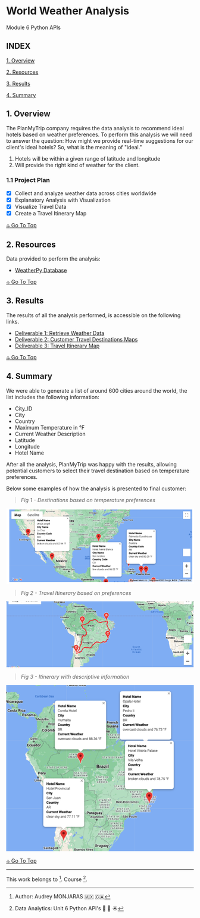 # **World Weather Analysis**
Module 6 Python APIs

## **INDEX**

[1. Overview](#1-overview)

[2. Resources](#2-resources)

[3. Results](#3-results)

[4. Summary](#4-summary)

## **1. Overview**

The PlanMyTrip company requires the data analysis to recommend ideal hotels based on weather preferences. To perform this analysis we will need to answer the question: How might we provide real-time suggestions for our client's ideal hotels? So, what is the meaning of "ideal."
1. Hotels will be within a given range of latitude and longitude
2. Will provide the right kind of weather for the client.

### **1.1 Project Plan**
- [x] Collect and analyze weather data across cities worldwide
- [x] Explanatory Analysis with Visualization
- [x] Visualize Travel Data
- [x] Create a Travel Itinerary Map

[:top: Go To Top](#index)

## **2. Resources**
Data provided to perform the analysis:
- [WeatherPy Database](https://github.com/amonjaras/World_Weather_Analysis/blob/main/Weather_Database/WeatherPy_Database.csv)


[:top: Go To Top](#index)

## **3. Results**
The results of all the analysis performed, is accessible on the following links.

- [Deliverable 1: Retrieve Weather Data](https://github.com/amonjaras/World_Weather_Analysis/tree/main/Weather_Database)
- [Deliverable 2: Customer Travel Destinations Maps](https://github.com/amonjaras/World_Weather_Analysis/tree/main/Vacation_Search)
- [Deliverable 3: Travel Itinerary Map](https://github.com/amonjaras/World_Weather_Analysis/tree/main/Vacation_Itinerary)

[:top: Go To Top](#index)

## **4. Summary**
We were able to generate a list of around 600 cities around the world, the list includes the following information:

- City_ID
- City
- Country
- Maximum Temperature in °F
- Current Weather Description
- Latitude
- Longitude
- Hotel Name

After all the analysis, PlanMyTrip was happy with the results, allowing potential customers to select their travel destination based on temperature preferences.

Below some examples of how the analysis is presented to final customer:

> *Fig 1 - Destinations based on temperature preferences*

![Around the World Destinations](https://github.com/amonjaras/World_Weather_Analysis/blob/main/Vacation_Search/WeatherPy_vacation_map.png)


> *Fig 2 - Travel Itinerary based on preferences*

![Travel Itinerary](https://github.com/amonjaras/World_Weather_Analysis/blob/main/Vacation_Itinerary/WeatherPy_travel_map.png)

> *Fig 3 - Itinerary with descriptive information*

![Itineray Details](https://github.com/amonjaras/World_Weather_Analysis/blob/main/Vacation_Itinerary/WeatherPy_travel_map_markers.png)


[:top: Go To Top](#index)


---
This work belongs to [^1].
Course [^2].
[^note]:
[^1]: Author: Audrey MONJARAS :mexico: :canada:
[^2]: Data Analytics: Unit 6 Python API's :snake: :panda_face: :sunny:

